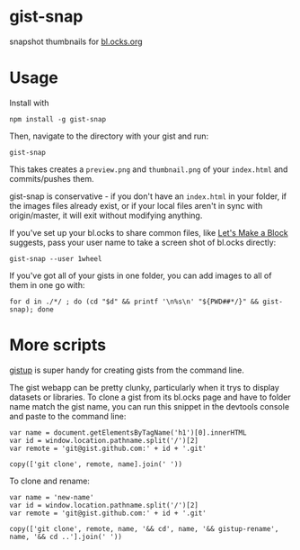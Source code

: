 # gist-snap

snapshot thumbnails for [bl.ocks.org](http://bl.ocks.org/)

# Usage 

Install with 

    npm install -g gist-snap

Then, navigate to the directory with your gist and run: 

    gist-snap

This takes creates a `preview.png` and `thumbnail.png` of your `index.html` and commits/pushes them. 

gist-snap is conservative - if you don't have an `index.html` in your folder, if the images files already exist, or if your local files aren't in sync with origin/master, it will exit without modifying anything. 

If you've set up your bl.ocks to share common files, like [Let's Make a Block](https://bost.ocks.org/mike/block/) suggests, pass your user name to take a screen shot of bl.ocks directly:  

    gist-snap --user 1wheel

If you've got all of your gists in one folder, you can add images to all of them in one go with: 

    for d in ./*/ ; do (cd "$d" && printf '\n%s\n' "${PWD##*/}" && gist-snap); done

# More scripts

[gistup](https://github.com/mbostock/gistup) is super handy for creating gists from the command line. 

The gist webapp can be pretty clunky, particularly when it trys to display datasets or libraries. To clone a gist from its bl.ocks page and have to folder name match the gist name, you can run this snippet in the devtools console and paste to the command line:

    var name = document.getElementsByTagName('h1')[0].innerHTML
    var id = window.location.pathname.split('/')[2]
    var remote = 'git@gist.github.com:' + id + '.git'

    copy(['git clone', remote, name].join(' '))

To clone and rename:

    var name = 'new-name' 
    var id = window.location.pathname.split('/')[2]
    var remote = 'git@gist.github.com:' + id + '.git'

    copy(['git clone', remote, name, '&& cd', name, '&& gistup-rename', name, '&& cd ..'].join(' '))
